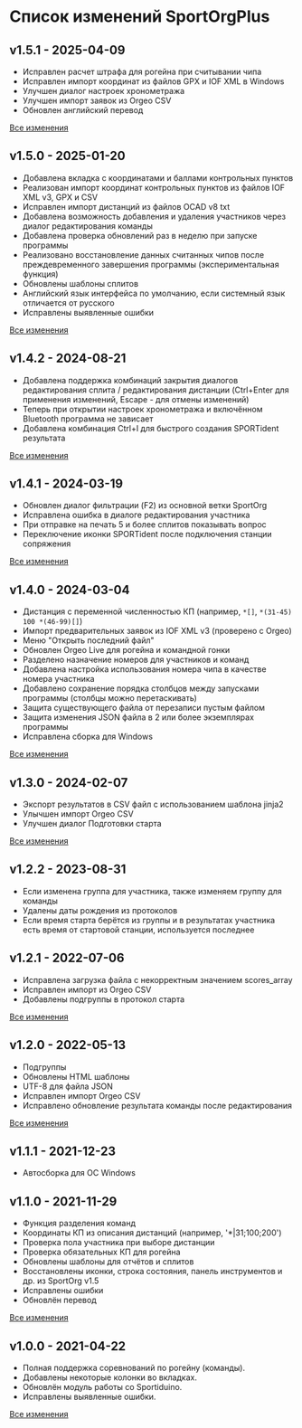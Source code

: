 # Список изменений SportOrgPlus

## v1.5.1 - 2025-04-09

* Исправлен расчет штрафа для рогейна при считывании чипа
* Исправлен импорт координат из файлов GPX и IOF XML в Windows
* Улучшен диалог настроек хронометража
* Улучшен импорт заявок из Orgeo CSV
* Обновлен английский перевод

[Все изменения](https://github.com/sembruk/sportorg-plus/compare/v1.5.0...v1.5.1)

## v1.5.0 - 2025-01-20

* Добавлена вкладка с координатами и баллами контрольных пунктов
* Реализован импорт координат контрольных пунктов из файлов IOF XML v3, GPX и CSV
* Исправлен импорт дистанций из файлов OCAD v8 txt
* Добавлена возможность добавления и удаления участников через диалог редактирования команды
* Добавлена проверка обновлений раз в неделю при запуске программы
* Реализовано восстановление данных считанных чипов после преждевременного завершения программы (экспериментальная функция)
* Обновлены шаблоны сплитов
* Английский язык интерфейса по умолчанию, если системный язык отличается от русского
* Исправлены выявленные ошибки

[Все изменения](https://github.com/sembruk/sportorg-plus/compare/v1.4.2...v1.5.0)

## v1.4.2 - 2024-08-21

* Добавлена поддержка комбинаций закрытия диалогов редактирования сплита / редактирования дистанции
(Ctrl+Enter для применения изменений, Escape - для отмены изменений)
* Теперь при открытии настроек хронометража и включённом Bluetooth программа не зависает
* Добавлена комбинация Ctrl+I для быстрого создания SPORTident результата

[Все изменения](https://github.com/sembruk/sportorg-plus/compare/v1.4.1...v1.4.2)

## v1.4.1 - 2024-03-19

* Обновлен диалог фильтрации (F2) из основной ветки SportOrg
* Исправлена ошибка в диалоге редактирования участника
* При отправке на печать 5 и более сплитов показывать вопрос
* Переключение иконки SPORTident после подключения станции сопряжения

[Все изменения](https://github.com/sembruk/sportorg-plus/compare/v1.4.0...v1.4.1)

## v1.4.0 - 2024-03-04

* Дистанция с переменной численностью КП (например, `*[]`, `*(31-45) 100 *(46-99)[]`)
* Импорт предварительных заявок из IOF XML v3 (проверено с Orgeo)
* Меню "Открыть последний файл"
* Обновлен Orgeo Live для рогейна и командной гонки
* Разделено назначение номеров для участников и команд
* Добавлена настройка использования номера чипа в качестве номера участника
* Добавлено сохранение порядка столбцов между запусками программы (столбцы можно перетаскивать)
* Защита существующего файла от перезаписи пустым файлом
* Защита изменения JSON файла в 2 или более экземплярах программы
* Исправлена сборка для Windows

[Все изменения](https://github.com/sembruk/sportorg-plus/compare/v1.3.0...v1.4.0)


## v1.3.0 - 2024-02-07

* Экспорт результатов в CSV файл с использованием шаблона jinja2
* Улычшен импорт Orgeo CSV
* Улучшен диалог Подготовки старта

[Все изменения](https://github.com/sembruk/sportorg-plus/compare/v1.2.2...v1.3.0)

## v1.2.2 - 2023-08-31

* Если изменена группа для участника, также изменяем группу для команды
* Удалены даты рождения из протоколов
* Если время старта берётся из группы
и в результатах участника есть время от стартовой станции, используется последнее

## v1.2.1 - 2022-07-06

* Исправлена загрузка файла с некорректным значением scores_array
* Исправлен импорт из Orgeo CSV
* Добавлены подгруппы в протокол старта

[Все изменения](https://github.com/sembruk/sportorg-plus/compare/v1.2.0...v1.2.1)

## v1.2.0 - 2022-05-13

* Подгруппы
* Обновлены HTML шаблоны
* UTF-8 для файла JSON
* Исправлен импорт Orgeo CSV
* Исправлено обновление результата команды после редактирования

[Все изменения](https://github.com/sembruk/sportorg-plus/compare/v1.1.1...v1.2.0)

## v1.1.1 - 2021-12-23

* Автосборка для ОС Windows

## v1.1.0 - 2021-11-29

* Функция разделения команд
* Координаты КП из описания дистанций (например, '\*|31;100;200')
* Проверка пола участника при выборе дистанции
* Проверка обязательных КП для рогейна
* Обновлены шаблоны для отчётов и сплитов
* Восстановлены иконки, строка состояния, панель инструментов и др. из SportOrg v1.5
* Исправлены ошибки
* Обновлён перевод

[Все изменения](https://github.com/sembruk/sportorg-plus/compare/v1.0.0...v1.1.0)

## v1.0.0 - 2021-04-22

* Полная поддержка соревнований по рогейну (команды).
* Добавлены некоторые колонки во вкладках.
* Обновлён модуль работы со Sportiduino.
* Исправлены выявленные ошибки.

[Все изменения](https://github.com/sembruk/sportorg-plus/compare/3a69d94...v1.0.0)
